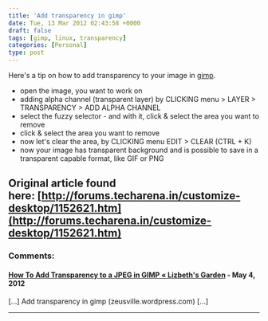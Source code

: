 ```yaml
---
title: 'Add transparency in gimp'
date: Tue, 13 Mar 2012 02:43:58 +0000
draft: false
tags: [gimp, linux, transparency]
categories: [Personal]
type: post
---
```


Here's a tip on how to add transparency to your image in [gimp](http://www.gimp.org/ "gimp").

*   open the image, you want to work on
*   adding alpha channel (transparent layer) by CLICKING menu > LAYER > TRANSPARENCY > ADD ALPHA CHANNEL
*   select the fuzzy selector - and with it, click & select the area you want to remove
*   click & select the area you want to remove
*   now let's clear the area, by CLICKING menu EDIT > CLEAR (CTRL + K)
*   now your image has transparent background and is possible to save in a transparent capable format, like GIF or PNG

Original article found here: [http://forums.techarena.in/customize-desktop/1152621.htm](http://forums.techarena.in/customize-desktop/1152621.htm)
---
### Comments:
#### [How To Add Transparency to a JPEG in GIMP &laquo; Lizbeth&#039;s Garden](http://lizbethsgarden.wordpress.com/2012/05/31/how-to-add-transparency-to-a-jpeg-in-gimp/ "") - <time datetime="2012-05-31 23:16:13">May 4, 2012</time>

\[...\] Add transparency in gimp (zeusville.wordpress.com) \[...\]
<hr />
